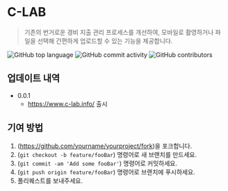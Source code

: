 # C-LAB
> 기존의 번거로운 경비 지출 관리 프로세스를 개선하여, 모바일로 촬영하거나 파일을 선택해 간편하게 업로드할 수 있는 기능을 제공합니다.

![GitHub top language](https://img.shields.io/github/languages/top/lostMS95/c-lab.svg)
![GitHub commit activity](https://img.shields.io/github/commit-activity/w/lostMS95/c-lab.svg)
![GitHub contributors](https://img.shields.io/github/contributors/lostMS95/c-lab.svg)


## 업데이트 내역
* 0.0.1
    * https://www.c-lab.info/ 출시


## 기여 방법

1. (<https://github.com/yourname/yourproject/fork>)을 포크합니다.
2. (`git checkout -b feature/fooBar`) 명령어로 새 브랜치를 만드세요.
3. (`git commit -am 'Add some fooBar'`) 명령어로 커밋하세요.
4. (`git push origin feature/fooBar`) 명령어로 브랜치에 푸시하세요. 
5. 풀리퀘스트를 보내주세요.